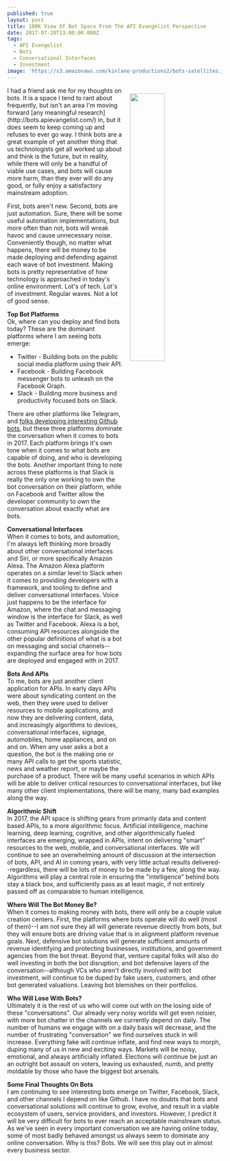 ```yaml
---
published: true
layout: post
title: 100K View Of Bot Space From The API Evangelist Perspective
date: 2017-07-20T13:00:00.000Z
tags:
  - API Evangelist
  - Bots
  - Conversational Interfaces
  - Investment
image: 'https://s3.amazonaws.com/kinlane-productions2/bots-satellites.jpg'
---
```

<p><img src="https://s3.amazonaws.com/kinlane-productions2/bots-satellites.jpg" align="right" width="40%" style="padding: 15px" /></p>I had a friend ask me for my thoughts on bots. It is a space I tend to rant about frequently, but isn't an area I'm moving forward [any meaningful research](http://bots.apievangelist.com/) in, but it does seem to keep coming up and refuses to ever go way. I think bots are a great example of yet another thing that us technologists get all worked up about and think is the future, but in reality, while there will only be a handful of viable use cases, and bots will cause more harm, than they ever will do any good, or fully enjoy a satisfactory mainstream adoption.

First, bots aren't new. Second, bots are just automation. Sure, there will be some useful automation implementations, but more often than not, bots will wreak havoc and cause unnecessary noise. Conveniently though, no matter what happens, there will be money to be made deploying and defending against each wave of bot investment. Making bots is pretty representative of how technology is approached in today's online environment. Lot's of tech. Lot's of investment. Regular waves. Not a lot of good sense.

**Top Bot Platforms**<br />
Ok, where can you deploy and find bots today? These are the dominant platforms where I am seeing bots emerge:

- Twitter - Building bots on the public social media platform using their API.
- Facebook - Building Facebook messenger bots to unleash on the Facebook Graph.
- Slack - Building more business and productivity focused bots on Slack.

There are other platforms like Telegram, and [folks developing interesting Github bots](http://bots.apievangelist.com/2017/07/05/a-bot-that-does-useful-things-for-me/), but these three platforms dominate the conversation when it comes to bots in 2017. Each platform brings it's own tone when it comes to what bots are capable of doing, and who is developing the bots. Another important thing to note across these platforms is that Slack is really the only one working to own the bot conversation on their platform, while on Facebook and Twitter allow the developer community to own the conversation about exactly what are bots.

**Conversational Interfaces**<br />
When it comes to bots, and automation, I'm always left thinking more broadly about other conversational interfaces and Siri, or more specifically Amazon Alexa. The Amazon Alexa platform operates on a similar level to Slack when it comes to providing developers with a framework, and tooling to define and deliver conversational interfaces. Voice just happens to be the interface for Amazon, where the chat and messaging window is the interface for Slack, as well as Twitter and Facebook. Alexa is a bot, consuming API resources alongside the other popular definitions of what is a bot on messaging and social channels--expanding the surface area for how bots are deployed and engaged with in 2017.

**Bots And APIs**<br />
To me, bots are just another client application for APIs. In early days APIs were about syndicating content on the web, then they were used to deliver resources to mobile applications, and now they are delivering content, data, and increasingly algorithms to devices, conversational interfaces, signage, automobiles, home appliances, and on and on. When any user asks a bot a question, the bot is the making one or many API calls to get the sports statistic, news and weather report, or maybe the purchase of a product. There will be many useful scenarios in which APIs will be able to deliver critical resources to conversational interfaces, but like many other client implementations, there will be many, many bad examples along the way.

**Algorithmic Shift**<br />
In 2017, the API space is shifting gears from primarily data and content based APIs, to a more algorithmic focus. Artificial intelligence, machine learning, deep learning, cognitive, and other algorithmically fueled interfaces are emerging, wrapped in APIs, intent on delivering "smart" resources to the web, mobile, and conversational interfaces. We will continue to see an overwhelming amount of discussion at the intersection of bots, API, and AI in coming years, with very little actual results delivered--regardless, there will be lots of money to be made by a few, along the way. Algorithms will play a central role in ensuring the "intelligence" behind bots stay a black box, and sufficiently pass as at least magic, if not entirely passed off as comparable to human intelligence.

**Where Will The Bot Money Be?**<br />
When it comes to making money with bots, there will only be a couple value creation centers. First, the platforms where bots operate will do well (most of them)--I am not sure they all will generate revenue directly from bots, but they will ensure bots are driving value that is in alignment platform revenue goals. Next, defensive bot solutions will generate sufficient amounts of revenue identifying and protecting businesses, institutions, and government agencies from the bot threat. Beyond that, venture capital folks will also do well investing in both the bot disruption, and bot defensive layers of the conversation--although VCs who aren't directly involved with bot investment, will continue to be duped by fake users, customers, and other bot generated valuations. Leaving bot blemishes on their portfolios.

**Who Will Lose With Bots?**<br />
Ultimately it is the rest of us who will come out with on the losing side of these "conversations". Our already very noisy worlds will get even noisier, with more bot chatter in the channels we currently depend on daily. The number of humans we engage with on a daily basis will decrease, and the number of frustrating "conversation" we find ourselves stuck in will increase. Everything fake will continue inflate, and find new ways to morph, duping many of us in new and exciting ways. Markets will be noisy, emotional, and always artificially inflated. Elections will continue be just an an outright bot assault on voters, leaving us exhausted, numb, and pretty moldable by those who have the biggest bot arsenals.

**Some Final Thoughts On Bots**<br />
I am continuing to see interesting bots emerge on Twitter, Facebook, Slack, and other channels I depend on like Github. I have no doubts that bots and conversational solutions will continue to grow, evolve, and result in a viable ecosystem of users, service providers, and investors. However, I predict it will be very difficult for bots to ever reach an acceptable mainstream status. As we've seen in every important conversation we are having online today, some of most badly behaved amongst us always seem to dominate any online conversation. Why is this? Bots. We will see this play out in almost every business sector.
